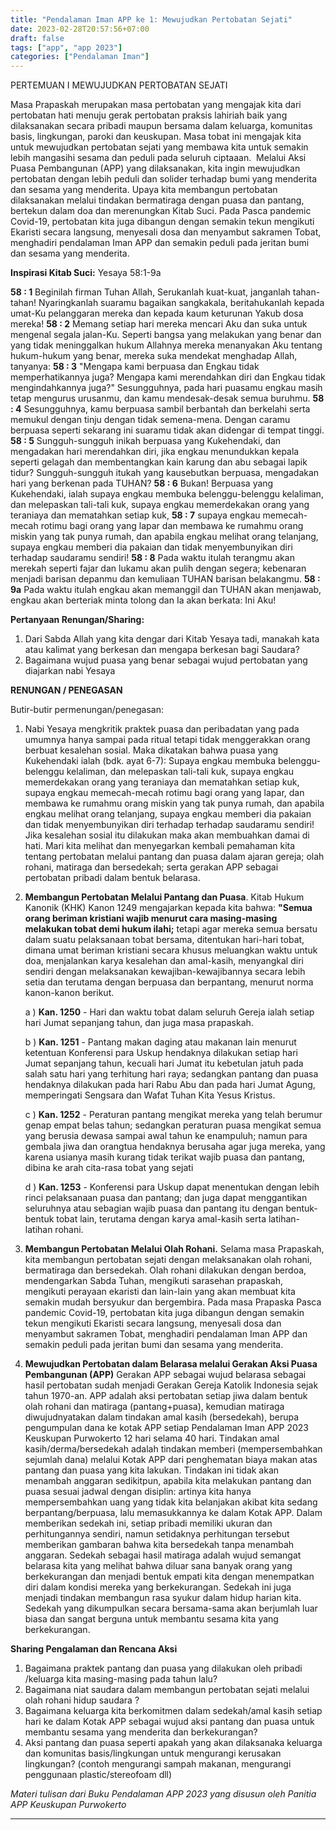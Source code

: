 ```yaml
---
title: "Pendalaman Iman APP ke 1: Mewujudkan Pertobatan Sejati"
date: 2023-02-28T20:57:56+07:00
draft: false
tags: ["app", "app 2023"]
categories: ["Pendalaman Iman"]
---
```

PERTEMUAN I MEWUJUDKAN PERTOBATAN SEJATI

Masa Prapaskah merupakan masa pertobatan yang mengajak kita dari pertobatan hati menuju gerak pertobatan praksis lahiriah baik yang dilaksanakan secara pribadi maupun bersama dalam keluarga, komunitas basis, lingkungan, paroki dan keuskupan. 
Masa tobat ini mengajak kita untuk mewujudkan pertobatan sejati yang membawa kita untuk semakin lebih mangasihi sesama dan peduli pada seluruh ciptaaan.  Melalui Aksi Puasa Pembangunan (APP) yang dilaksanakan, kita ingin mewujudkan pertobatan dengan lebih peduli dan solider terhadap bumi yang menderita dan sesama yang menderita. 
Upaya kita membangun pertobatan dilaksanakan melalui tindakan bermatiraga dengan puasa dan pantang, bertekun dalam doa dan merenungkan Kitab Suci. 
Pada Pasca pandemic Covid-19, pertobatan kita juga dibangun dengan semakin tekun mengikuti Ekaristi secara langsung, menyesali dosa dan menyambut sakramen Tobat, menghadiri pendalaman Iman APP dan semakin peduli pada jeritan bumi dan sesama yang menderita.

**Inspirasi Kitab Suci:** Yesaya 58:1-9a 

**58 : 1** Beginilah firman Tuhan Allah, Serukanlah kuat-kuat, janganlah tahan-tahan! Nyaringkanlah suaramu bagaikan sangkakala, beritahukanlah kepada umat-Ku pelanggaran mereka dan kepada kaum keturunan Yakub dosa mereka! 
**58 : 2** Memang setiap hari mereka mencari Aku dan suka untuk mengenal segala jalan-Ku. Seperti bangsa yang melakukan yang benar dan yang tidak meninggalkan hukum Allahnya mereka menanyakan Aku tentang hukum-hukum yang benar, mereka suka mendekat menghadap Allah, tanyanya: 
**58 : 3** "Mengapa kami berpuasa dan Engkau tidak memperhatikannya juga? Mengapa kami merendahkan diri dan Engkau tidak mengindahkannya juga?" Sesungguhnya, pada hari puasamu engkau masih tetap mengurus urusanmu, dan kamu mendesak-desak semua buruhmu. 
**58 : 4** Sesungguhnya, kamu berpuasa sambil berbantah dan berkelahi serta memukul dengan tinju dengan tidak semena-mena. Dengan caramu berpuasa seperti sekarang ini suaramu tidak akan didengar di tempat tinggi. 
**58 : 5** Sungguh-sungguh inikah berpuasa yang Kukehendaki, dan mengadakan hari merendahkan diri, jika engkau menundukkan kepala seperti gelagah dan membentangkan kain karung dan abu sebagai lapik tidur? Sungguh-sungguh itukah yang kausebutkan berpuasa, mengadakan hari yang berkenan pada TUHAN? 
**58 : 6** Bukan! Berpuasa yang Kukehendaki, ialah supaya engkau membuka belenggu-belenggu kelaliman, dan melepaskan tali-tali kuk, supaya engkau memerdekakan orang yang teraniaya dan mematahkan setiap kuk, 
**58 : 7** supaya engkau memecah-mecah rotimu bagi orang yang lapar dan membawa ke rumahmu orang miskin yang tak punya rumah, dan apabila engkau melihat orang telanjang, supaya engkau memberi dia pakaian dan tidak menyembunyikan diri terhadap saudaramu sendiri! 
**58 : 8** Pada waktu itulah terangmu akan merekah seperti fajar dan lukamu akan pulih dengan segera; kebenaran menjadi barisan depanmu dan kemuliaan TUHAN barisan belakangmu. 
**58 : 9a** Pada waktu itulah engkau akan memanggil dan TUHAN akan menjawab, engkau akan berteriak minta tolong dan Ia akan berkata: Ini Aku! 

**Pertanyaan Renungan/Sharing:** 

1.  Dari Sabda Allah yang kita dengar dari Kitab Yesaya tadi, manakah kata atau kalimat yang berkesan dan mengapa berkesan bagi Saudara?
2.  Bagaimana wujud puasa yang benar sebagai wujud pertobatan yang diajarkan nabi Yesaya

**RENUNGAN / PENEGASAN** 

Butir-butir permenungan/penegasan:

1.  Nabi Yesaya mengkritik praktek puasa dan peribadatan yang pada umumnya hanya sampai pada ritual tetapi tidak menggerakkan orang berbuat kesalehan sosial. Maka dikatakan bahwa puasa yang Kukehendaki ialah (bdk. ayat 6-7): Supaya engkau membuka belenggu-belenggu kelaliman, dan melepaskan tali-tali kuk, supaya engkau memerdekakan orang yang teraniaya dan mematahkan setiap kuk, supaya engkau memecah-mecah rotimu bagi orang yang lapar, dan membawa ke rumahmu orang miskin yang tak punya rumah, dan apabila engkau melihat orang telanjang, supaya engkau memberi dia pakaian dan tidak menyembunyikan diri terhadap terhadap saudaramu sendiri! Jika kesalehan sosial itu dilakukan maka akan membuahkan damai di hati. Mari kita melihat dan menyegarkan kembali pemahaman kita tentang pertobatan melalui pantang dan puasa dalam ajaran gereja; olah rohani, matiraga dan bersedekah; serta gerakan APP sebagai pertobatan pribadi dalam bentuk belarasa.

2.  **Membangun Pertobatan Melalui Pantang dan Puasa**. Kitab Hukum Kanonik (KHK) Kanon 1249 mengajarkan kepada kita bahwa: **"Semua orang beriman kristiani wajib menurut cara masing-masing melakukan tobat demi hukum ilahi;** tetapi agar mereka semua bersatu dalam suatu pelaksanaan tobat bersama, ditentukan hari-hari tobat, dimana umat beriman kristiani secara khusus meluangkan waktu untuk doa, menjalankan karya kesalehan dan amal-kasih, menyangkal diri sendiri dengan melaksanakan kewajiban-kewajibannya secara lebih setia dan terutama dengan berpuasa dan berpantang, menurut norma kanon-kanon berikut.

    a ) **Kan. 1250** - Hari dan waktu tobat dalam seluruh Gereja ialah setiap hari Jumat sepanjang tahun, dan juga masa prapaskah.

    b ) **Kan. 1251** - Pantang makan daging atau makanan lain menurut ketentuan Konferensi para Uskup hendaknya dilakukan setiap hari Jumat sepanjang tahun, kecuali hari Jumat itu kebetulan jatuh pada salah satu hari yang terhitung hari raya; sedangkan pantang dan puasa hendaknya dilakukan pada hari Rabu Abu dan pada hari Jumat Agung, memperingati Sengsara dan Wafat Tuhan Kita Yesus Kristus.

    c ) **Kan. 1252** - Peraturan pantang mengikat mereka yang telah berumur genap empat belas tahun; sedangkan peraturan puasa mengikat semua yang berusia dewasa sampai awal tahun ke enampuluh; namun para gembala jiwa dan orangtua hendaknya berusaha agar juga mereka, yang karena usianya masih kurang tidak terikat wajib puasa dan pantang, dibina ke arah cita-rasa tobat yang sejati

    d ) **Kan. 1253** - Konferensi para Uskup dapat menentukan dengan lebih rinci pelaksanaan puasa dan pantang; dan juga dapat menggantikan seluruhnya atau sebagian wajib puasa dan pantang itu dengan bentuk-bentuk tobat lain, terutama dengan karya amal-kasih serta latihan-latihan rohani.

3.  **Membangun Pertobatan Melalui Olah Rohani.** Selama masa Prapaskah, kita membangun pertobatan sejati dengan melaksanakan olah rohani, bermatiraga dan bersedekah. Olah rohani dilakukan dengan berdoa, mendengarkan Sabda Tuhan, mengikuti sarasehan prapaskah, mengikuti perayaan ekaristi dan lain-lain yang akan membuat kita semakin mudah bersyukur dan bergembira. Pada masa Prapaska Pasca pandemic Covid-19, pertobatan kita juga dibangun dengan semakin tekun mengikuti Ekaristi secara langsung, menyesali dosa dan menyambut sakramen Tobat, menghadiri pendalaman Iman APP dan semakin peduli pada jeritan bumi dan sesama yang menderita.

4.  **Mewujudkan Pertobatan dalam Belarasa melalui Gerakan Aksi Puasa Pembangunan (APP)** Gerakan APP sebagai wujud belarasa sebagai hasil pertobatan sudah menjadi Gerakan Gereja Katolik Indonesia sejak tahun 1970-an. APP adalah aksi pertobatan setiap jiwa dalam bentuk olah rohani dan matiraga (pantang+puasa), kemudian matiraga diwujudnyatakan dalam tindakan amal kasih (bersedekah), berupa pengumpulan dana ke kotak APP setiap Pendalaman Iman APP 2023 Keuskupan Purwokerto 12 hari selama 40 hari. Tindakan amal kasih/derma/bersedekah adalah tindakan memberi (mempersembahkan sejumlah dana) melalui Kotak APP dari penghematan biaya makan atas pantang dan puasa yang kita lakukan. Tindakan ini tidak akan menambah anggaran sedikitpun, apabila kita melakukan pantang dan puasa sesuai jadwal dengan disiplin: artinya kita hanya mempersembahkan uang yang tidak kita belanjakan akibat kita sedang berpantang/berpuasa, lalu memasukkannya ke dalam Kotak APP. Dalam memberikan sedekah ini, setiap pribadi memiliki ukuran dan perhitungannya sendiri, namun setidaknya perhitungan tersebut memberikan gambaran bahwa kita bersedekah tanpa menambah anggaran. Sedekah sebagai hasil matiraga adalah wujud semangat belarasa kita yang melihat bahwa diluar sana banyak orang yang berkekurangan dan menjadi bentuk empati kita dengan menempatkan diri dalam kondisi mereka yang berkekurangan. Sedekah ini juga menjadi tindakan membangun rasa syukur dalam hidup harian kita. Sedekah yang dikumpulkan secara bersama-sama akan berjumlah luar biasa dan sangat berguna untuk membantu sesama kita yang berkekurangan. 

**Sharing Pengalaman dan Rencana Aksi**

1.  Bagaimana praktek pantang dan puasa yang dilakukan oleh pribadi /keluarga kita masing-masing pada tahun lalu?
2.  Bagaimana niat saudara dalam membangun pertobatan sejati melalui olah rohani hidup saudara ?
3.  Bagaimana keluarga kita berkomitmen dalam sedekah/amal kasih setiap hari ke dalam Kotak APP sebagai wujud aksi pantang dan puasa untuk membantu sesama yang menderita dan berkekurangan?
4.  Aksi pantang dan puasa seperti apakah yang akan dilaksanaka keluarga dan komunitas basis/lingkungan untuk mengurangi kerusakan lingkungan? (contoh mengurangi sampah makanan, mengurangi penggunaan plastic/stereofoam dll)

*Materi tulisan dari Buku Pendalaman APP 2023 yang disusun oleh Panitia APP Keuskupan Purwokerto*

-----------------------------------------------------------------------